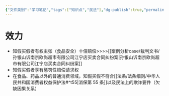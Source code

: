 ```yaml
---
{"文件类别":"学习笔记","tags":["知识点","民法"],"dg-publish":true,"permalink":"/学习笔记studyup/民法总论/知假买假/","dgPassFrontmatter":true,"created":"2024-07-17T11:16:10.421+08:00","updated":"2024-10-27T23:09:06.421+08:00"}
---
```


# 效力
- 知假买假者有权主张（食品安全）十倍赔偿>>>>[[案例分析case/裁判文书/孙银山诉南京欧尚超市有限公司江宁店买卖合同纠纷案\|孙银山诉南京欧尚超市有限公司江宁店买卖合同纠纷案]]
- 知假买假者享有惩罚性赔偿请求权
- 在食品、药品以外的普通消费领域，知假买假不符合[[法条/法条细则/中华人民共和国消费者权益保护法#^t55\|消保第 55 条]]以及民法上的欺诈要件（欠缺因果关系）
